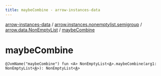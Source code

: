 ```yaml
---
title: maybeCombine - arrow-instances-data
---
```


[arrow-instances-data](../../index.html) / [arrow.instances.nonemptylist.semigroup](../index.html) / [arrow.data.NonEmptyList](index.html) / [maybeCombine](./maybe-combine.html)

# maybeCombine

`@JvmName("maybeCombine") fun <A> NonEmptyList<`[`A`](maybe-combine.html#A)`>.maybeCombine(arg1: NonEmptyList<`[`A`](maybe-combine.html#A)`>): NonEmptyList<`[`A`](maybe-combine.html#A)`>`